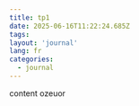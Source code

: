 ```yaml
---
title: tp1
date: 2025-06-16T11:22:24.685Z
tags:
layout: 'journal'
lang: fr
categories: 
  - journal
---
```

content ozeuor